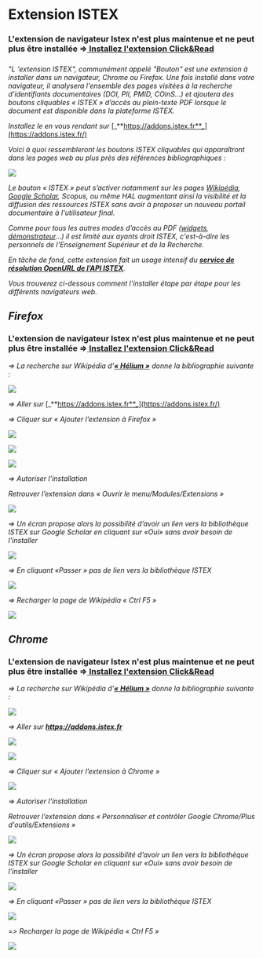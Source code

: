 # Extension ISTEX

### **L'extension de navigateur Istex n'est plus maintenue et ne peut plus être installée =>**[ **Installez l'extension Click\&Read**](extension-click-and-read.md)



### &#x20;

_"L 'extension ISTEX", communément appelé "Bouton" est une extension à installer dans un navigateur, Chrome ou Firefox. Une fois installé dans votre navigateur, il analysera l'ensemble des pages visitées à la recherche d'identifiants documentaires (DOI, PII, PMID, COinS...) et ajoutera des boutons cliquables « ISTEX » d’accès au plein-texte PDF lorsque le document est disponible dans la plateforme ISTEX._

_Installez le en vous rendant sur_ [_**https://addons.istex.fr**_](https://addons.istex.fr/)

_Voici à quoi ressembleront les boutons ISTEX cliquables qui apparaîtront dans les pages web au plus près des références bibliographiques :_

![](../.gitbook/assets/image.png)

_Le bouton « ISTEX » peut s’activer notamment sur les pages_ [_Wikipédia_](https://fr.wikipedia.org/wiki/H%C3%A9lium)_,_ [_Google Scholar_](https://scholar.google.fr/scholar?hl=fr\&as\_sdt=0%2C5\&q=brain\&btnG=)_, Scopus, ou même HAL augmentant ainsi la visibilité et la diffusion des ressources ISTEX sans avoir à proposer un nouveau portail documentaire à l'utilisateur final._

_Comme pour tous les autres modes d’accès au PDF (_[_widgets_](https://widgets.istex.fr)_,_ [_démonstrateur_](http://demo.istex.fr)_…) il est limité aux ayants droit ISTEX, c'est-à-dire les personnels de l'Enseignement Supérieur et de la Recherche._

_En tâche de fond, cette extension fait un usage intensif du_ [_**service de résolution OpenURL de l’API ISTEX**_](../api/openurl/)_._

_Vous trouverez ci-dessous comment l'installer étape par étape pour les différents navigateurs web._

## _Firefox_

### **L'extension de navigateur Istex n'est plus maintenue et ne peut plus être installée =>**[ **Installez l'extension Click\&Read**](extension-click-and-read.md)

_=> La recherche sur Wikipédia d’_[_**« Hélium »**_](https://fr.wikipedia.org/wiki/H%C3%A9lium) _donne la bibliographie suivante :_

![](../.gitbook/assets/firefox1.png)

_=> Aller sur_ [_**https://addons.istex.fr**_](https://addons.istex.fr/)

_=> Cliquer sur « Ajouter l’extension à Firefox »_

![](../.gitbook/assets/addonfirefox.jpg)

![](../.gitbook/assets/addonfirefox2.jpg)

![](../.gitbook/assets/addonfirefox3.jpg)

_=> Autoriser l’installation_

_Retrouver l’extension dans « Ouvrir le menu/Modules/Extensions »_

![](../.gitbook/assets/firefox4.png)

_=> Un écran propose alors la possibilité d’avoir un lien vers la bibliothèque ISTEX sur Google Scholar en cliquant sur «Oui» sans avoir besoin de l’installer_

![](../.gitbook/assets/firefox5.png)

_=> En cliquant «Passer » pas de lien vers la bibliothèque ISTEX_

![](../.gitbook/assets/firefox6.png)

_=> Recharger la page de Wikipédia « Ctrl F5 »_

![](../.gitbook/assets/firefox7.PNG)

## _Chrome_

### **L'extension de navigateur Istex n'est plus maintenue et ne peut plus être installée =>**[ **Installez l'extension Click\&Read**](extension-click-and-read.md)

_=> La recherche sur Wikipédia d’_[_**« Hélium »**_](https://fr.wikipedia.org/wiki/H%C3%A9lium) _donne la bibliographie suivante :_

![](../.gitbook/assets/chrome1.png)

_=> Aller sur_ [_**htt**_](https://addons.istex.fr/)[_**ps://addons.istex.fr**_](https://addons.istex.fr/)

![](../.gitbook/assets/addonchrome.jpg)

![](../.gitbook/assets/addonchrome1.jpg)

_=> Cliquer sur « Ajouter l’extension à Chrome »_

![](../.gitbook/assets/addonchrome3.jpg)

_=> Autoriser l’installation_

_Retrouver l’extension dans « Personnaliser et contrôler Google Chrome/Plus d'outils/Extensions »_

![](../.gitbook/assets/chrome4.png)

_=> Un écran propose alors la possibilité d’avoir un lien vers la bibliothèque ISTEX sur Google Scholar en cliquant sur «Oui» sans avoir besoin de l’installer_

![](../.gitbook/assets/chrome5.png)

_=> En cliquant «Passer » pas de lien vers la bibliothèque ISTEX_

![](../.gitbook/assets/chrome6.png)

\=_> Recharger la page de Wikipédia « Ctrl F5 »_

![](../.gitbook/assets/chrome7.PNG)

